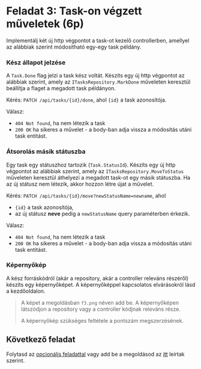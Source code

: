 # Feladat 3: Task-on végzett műveletek (6p)

Implementálj két új http végpontot a task-ot kezelő controllerben, amellyel az alábbiak szerint módosítható egy-egy task példány.

### Kész állapot jelzése

A `Task.Done` flag jelzi a task kész voltát. Készíts egy új http végpontot az alábbiak szerint, amely az `ITasksRepository.MarkDone` műveleten keresztül beállítja a flaget a megadott task példányon.

Kérés: `PATCH /api/tasks/{id}/done`, ahol `{id}` a task azonosítója.

Válasz:

- `404 Not found`, ha nem létezik a task
- `200 OK` ha sikeres a művelet - a body-ban adja vissza a módosítás utáni task entitást.

### Átsorolás másik státuszba

Egy task egy státuszhoz tartozik (`Task.StatusId`). Készíts egy új http végpontot az alábbiak szerint, amely az `ITasksRepository.MoveToStatus` műveleten keresztül áthelyezi a megadott task-ot egy másik státuszba. Ha az új státusz nem létezik, akkor hozzon létre újat a művelet.

Kérés: `PATCH /api/tasks/{id}/move?newStatusName=newname`, ahol

- `{id}` a task azonosítója,
- az új státusz **neve** pedig a `newStatusName` query paraméterben érkezik.

Válasz:

- `404 Not found`, ha nem létezik a task
- `200 OK` ha sikeres a művelet - a body-ban adja vissza a módosítás utáni task entitást.

### Képernyőkép

A kész forráskódról (akár a repository, akár a controller releváns részéről) készíts egy képernyőképet. A képernyőképpel kapcsolatos elvárásokról lásd a kezdőoldalon.

> A képet a megoldásban `f3.png` néven add be. A képernyőképen látszódjon a repository vagy a controller kódjnak releváns része.
>
> A képernyőkép szükséges feltétele a pontszám megszerzésének.

## Következő feladat

Folytasd az [opcionális feladattal](Feladat-4.md) vagy add be a megoldásod az [itt](README.md#végezetül-a-megoldások-feltöltése) leírtak szerint.
